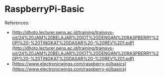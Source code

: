 # RaspberryPi-Basic

References:
- [http://dhoto.lecturer.pens.ac.id/training/trainsys-iot/24%20JAM%20BELAJAR%20IOT%20DENGAN%20RASPBERRY%20PI%20-%20TINGKAT%20DASAR%20-%20REV%201.pdf](http://dhoto.lecturer.pens.ac.id/training/trainsys-iot/24%20JAM%20BELAJAR%20IOT%20DENGAN%20RASPBERRY%20PI%20-%20TINGKAT%20DASAR%20-%20REV%201.pdf)
- [https://www.electronicwings.com/raspberry-pi/basics](https://www.electronicwings.com/raspberry-pi/basics)